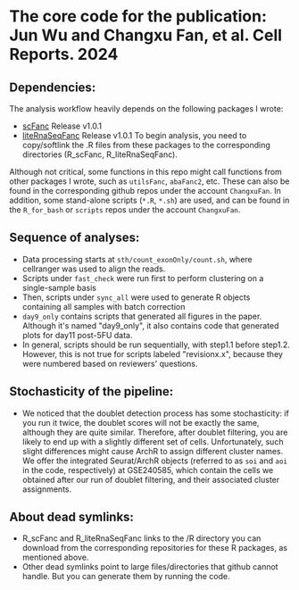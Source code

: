 # The core code for the publication: Jun Wu and Changxu Fan, et al. Cell Reports. 2024
## Dependencies:
The analysis workflow heavily depends on the following packages I wrote:
* [scFanc](https://github.com/ChangxuFan/scFanc) Release v1.0.1
* [liteRnaSeqFanc](https://github.com/ChangxuFan/liteRnaSeqFanc) Release v1.0.1
To begin analysis, you need to copy/softlink the .R files from these packages to the corresponding directories (R_scFanc, R_liteRnaSeqFanc).

Although not critical, some functions in this repo might call functions from other packages I wrote, such as `utilsFanc`, `abaFanc2`, etc. These can also be found in the corresponding github repos under the account `ChangxuFan`. 
In addition, some stand-alone scripts (`*.R`, `*.sh`) are used, and can be found in the `R_for_bash` or `scripts` repos under the account `ChangxuFan`.

## Sequence of analyses:
* Data processing starts at `sth/count_exonOnly/count.sh`, where cellranger was used to align the reads.
* Scripts under `fast_check` were run first to perform clustering on a single-sample basis
* Then, scripts under `sync_all` were used to generate R objects containing all samples with batch correction
* `day9_only` contains scripts that generated all figures in the paper. Although it's named "day9_only", it also contains code that generated plots for day11 post-5FU data.
* In general, scripts should be run sequentially, with step1.1 before step1.2. However, this is not true for scripts labeled "revisionx.x", because they were numbered based on reviewers' questions.

## Stochasticity of the pipeline:
* We noticed that the doublet detection process has some stochasticity: if you run it twice, the doublet scores will not be exactly the same, although they are quite similar. Therefore, after doublet filtering, you are likely to end up with a slightly different set of cells. Unfortunately, such slight differences might cause ArchR to assign different cluster names. We offer the integrated Seurat/ArchR objects (referred to as `soi` and `aoi` in the code, respectively) at GSE240585, which contain the cells we obtained after our run of doublet filtering, and their associated cluster assignments.

## About dead symlinks:
* R_scFanc and R_liteRnaSeqFanc links to the /R directory you can download from the corresponding repositories for these R packages, as mentioned above.
* Other dead symlinks point to large files/directories that github cannot handle. But you can generate them by running the code.

